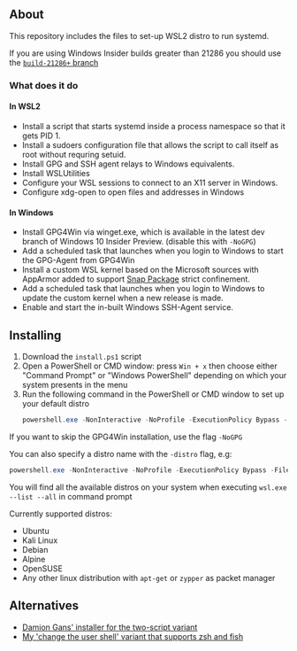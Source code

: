 ## About

This repository includes the files to set-up WSL2 distro to run systemd.

If you are using Windows Insider builds greater than 21286 you should use the [`build-21286+` branch](https://github.com/diddledan/one-script-wsl2-systemd/tree/build-21286+)

### What does it do

#### In WSL2
- Install a script that starts systemd inside a process namespace so that it gets PID 1.
- Install a sudoers configuration file that allows the script to call itself as root without requring setuid.
- Install GPG and SSH agent relays to Windows equivalents.
- Install WSLUtilities
- Configure your WSL sessions to connect to an X11 server in Windows.
- Configure xdg-open to open files and addresses in Windows

#### In Windows
- Install GPG4Win via winget.exe, which is available in the latest dev branch of Windows 10 Insider Preview. (disable this with `-NoGPG`)
- Add a scheduled task that launches when you login to Windows to start the GPG-Agent from GPG4Win
- Install a custom WSL kernel based on the Microsoft sources with AppArmor added to support [Snap Package](https://snapcraft.io) strict confinement.
- Add a scheduled task that launches when you login to Windows to update the custom kernel when a new release is made.
- Enable and start the in-built Windows SSH-Agent service.

## Installing

1. Download the `install.ps1` script
1. Open a PowerShell or CMD window: press `Win + x` then choose either "Command Prompt" or "Windows PowerShell" depending on which your system presents in the menu
1. Run the following command in the PowerShell or CMD window to set up your default distro
    ```powershell
    powershell.exe -NonInteractive -NoProfile -ExecutionPolicy Bypass -File \path\to\install.ps1
    ```
If you want to skip the GPG4Win installation, use the flag `-NoGPG`

You can also specify a distro name with the `-distro` flag, e.g:

```powershell
powershell.exe -NonInteractive -NoProfile -ExecutionPolicy Bypass -File \path\to\install.ps1 -distro Ubuntu-20.04
```
You will find all the available distros on your system when executing `wsl.exe --list --all` in command prompt

Currently supported distros:
- Ubuntu
- Kali Linux
- Debian
- Alpine
- OpenSUSE
- Any other linux distribution with `apt-get` or `zypper` as packet manager

## Alternatives

- [Damion Gans' installer for the two-script variant](https://github.com/damionGans/ubuntu-wsl2-systemd-script/)
- [My 'change the user shell' variant that supports zsh and fish](https://github.com/diddlesnaps/chsh-variant-wsl2-systemd)
